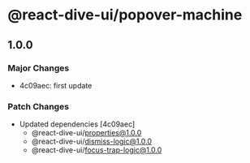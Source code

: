 # @react-dive-ui/popover-machine

## 1.0.0

### Major Changes

- 4c09aec: first update

### Patch Changes

- Updated dependencies [4c09aec]
  - @react-dive-ui/properties@1.0.0
  - @react-dive-ui/dismiss-logic@1.0.0
  - @react-dive-ui/focus-trap-logic@1.0.0
